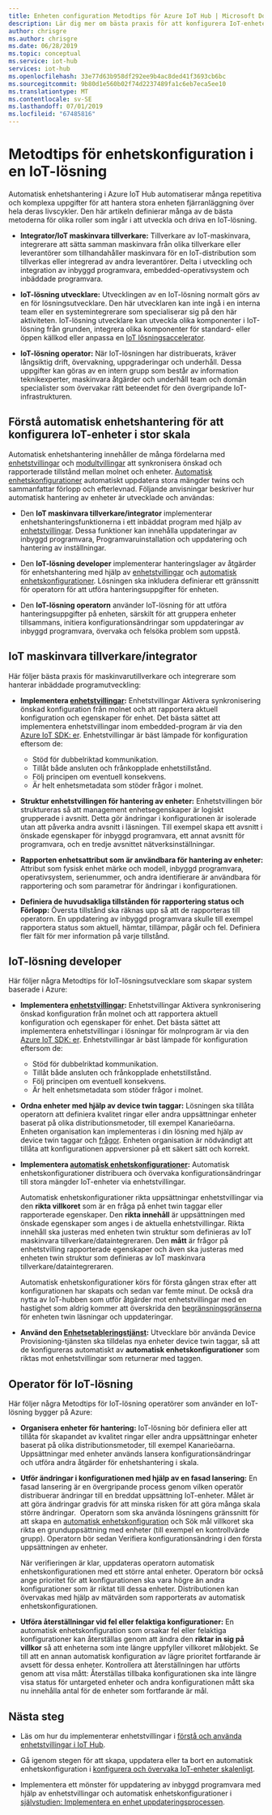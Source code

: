 ```yaml
---
title: Enheten configuration Metodtips för Azure IoT Hub | Microsoft Docs
description: Lär dig mer om bästa praxis för att konfigurera IoT-enheter i stor skala
author: chrisgre
ms.author: chrisgre
ms.date: 06/28/2019
ms.topic: conceptual
ms.service: iot-hub
services: iot-hub
ms.openlocfilehash: 33e77d63b958df292ee9b4ac8ded41f3693cb6bc
ms.sourcegitcommit: 9b80d1e560b02f74d2237489fa1c6eb7eca5ee10
ms.translationtype: MT
ms.contentlocale: sv-SE
ms.lasthandoff: 07/01/2019
ms.locfileid: "67485816"
---
```

# <a name="best-practices-for-device-configuration-within-an-iot-solution"></a>Metodtips för enhetskonfiguration i en IoT-lösning

Automatisk enhetshantering i Azure IoT Hub automatiserar många repetitiva och komplexa uppgifter för att hantera stora enheten fjärranläggning över hela deras livscykler. Den här artikeln definierar många av de bästa metoderna för olika roller som ingår i att utveckla och driva en IoT-lösning.

* **Integrator/IoT maskinvara tillverkare:** Tillverkare av IoT-maskinvara, integrerare att sätta samman maskinvara från olika tillverkare eller leverantörer som tillhandahåller maskinvara för en IoT-distribution som tillverkas eller integrerad av andra leverantörer. Delta i utveckling och integration av inbyggd programvara, embedded-operativsystem och inbäddade programvara.

* **IoT-lösning utvecklare:** Utvecklingen av en IoT-lösning normalt görs av en för lösningsutvecklare. Den här utvecklaren kan inte ingå i en interna team eller en systemintegrerare som specialiserar sig på den här aktiviteten. IoT-lösning utvecklare kan utveckla olika komponenter i IoT-lösning från grunden, integrera olika komponenter för standard- eller öppen källkod eller anpassa en [IoT lösningsaccelerator](/azure/iot-accelerators/).

* **IoT-lösning operator:** När IoT-lösningen har distribuerats, kräver långsiktig drift, övervakning, uppgraderingar och underhåll. Dessa uppgifter kan göras av en intern grupp som består av information teknikexperter, maskinvara åtgärder och underhåll team och domän specialister som övervakar rätt beteendet för den övergripande IoT-infrastrukturen.

## <a name="understand-automatic-device-management-for-configuring-iot-devices-at-scale"></a>Förstå automatisk enhetshantering för att konfigurera IoT-enheter i stor skala

Automatisk enhetshantering innehåller de många fördelarna med [enhetstvillingar](iot-hub-devguide-device-twins.md) och [modultvillingar](iot-hub-devguide-module-twins.md) att synkronisera önskad och rapporterade tillstånd mellan molnet och enheter. [Automatisk enhetskonfigurationer](iot-hub-auto-device-config.md) automatiskt uppdatera stora mängder twins och sammanfattar förlopp och efterlevnad. Följande anvisningar beskriver hur automatisk hantering av enheter är utvecklade och användas:

* Den **IoT maskinvara tillverkare/integrator** implementerar enhetshanteringsfunktionerna i ett inbäddat program med hjälp av [enhetstvillingar](iot-hub-devguide-device-twins.md). Dessa funktioner kan innehålla uppdateringar av inbyggd programvara, Programvaruinstallation och uppdatering och hantering av inställningar.

* Den **IoT-lösning developer** implementerar hanteringslager av åtgärder för enhetshantering med hjälp av [enhetstvillingar](iot-hub-devguide-device-twins.md) och [automatisk enhetskonfigurationer](iot-hub-auto-device-config.md). Lösningen ska inkludera definierar ett gränssnitt för operatorn för att utföra hanteringsuppgifter för enheten.

* Den **IoT-lösning operatorn** använder IoT-lösning för att utföra hanteringsuppgifter på enheten, särskilt för att gruppera enheter tillsammans, initiera konfigurationsändringar som uppdateringar av inbyggd programvara, övervaka och felsöka problem som uppstå.

## <a name="iot-hardware-manufacturerintegrator"></a>IoT maskinvara tillverkare/integrator

Här följer bästa praxis för maskinvarutillverkare och integrerare som hanterar inbäddade programutveckling:

* **Implementera [enhetstvillingar](iot-hub-devguide-device-twins.md):** Enhetstvillingar Aktivera synkronisering önskad konfiguration från molnet och att rapportera aktuell konfiguration och egenskaper för enhet. Det bästa sättet att implementera enhetstvillingar inom embedded-program är via den [Azure IoT SDK: er](https://github.com/Azure/azure-iot-sdks). Enhetstvillingar är bäst lämpade för konfiguration eftersom de:

    * Stöd för dubbelriktad kommunikation.
    * Tillåt både ansluten och frånkopplade enhetstillstånd.
    * Följ principen om eventuell konsekvens.
    * Är helt enhetsmetadata som stöder frågor i molnet.

* **Struktur enhetstvillingen för hantering av enheter:** Enhetstvillingen bör struktureras så att management enhetsegenskaper är logiskt grupperade i avsnitt. Detta gör ändringar i konfigurationen är isolerade utan att påverka andra avsnitt i läsningen. Till exempel skapa ett avsnitt i önskade egenskaper för inbyggd programvara, ett annat avsnitt för programvara, och en tredje avsnittet nätverksinställningar. 

* **Rapporten enhetsattribut som är användbara för hantering av enheter:** Attribut som fysisk enhet märke och modell, inbyggd programvara, operativsystem, serienummer, och andra identifierare är användbara för rapportering och som parametrar för ändringar i konfigurationen.

* **Definiera de huvudsakliga tillstånden för rapportering status och Förlopp:** Översta tillstånd ska räknas upp så att de rapporteras till operatorn. En uppdatering av inbyggd programvara skulle till exempel rapportera status som aktuell, hämtar, tillämpar, pågår och fel. Definiera fler fält för mer information på varje tillstånd.

## <a name="iot-solution-developer"></a>IoT-lösning developer

Här följer några Metodtips för IoT-lösningsutvecklare som skapar system baserade i Azure:

* **Implementera [enhetstvillingar](iot-hub-devguide-device-twins.md):** Enhetstvillingar Aktivera synkronisering önskad konfiguration från molnet och att rapportera aktuell konfiguration och egenskaper för enhet. Det bästa sättet att implementera enhetstvillingar i lösningar för molnprogram är via den [Azure IoT SDK: er](https://github.com/Azure/azure-iot-sdks). Enhetstvillingar är bäst lämpade för konfiguration eftersom de:

    * Stöd för dubbelriktad kommunikation.
    * Tillåt både ansluten och frånkopplade enhetstillstånd.
    * Följ principen om eventuell konsekvens.
    * Är helt enhetsmetadata som stöder frågor i molnet.

* **Ordna enheter med hjälp av device twin taggar:** Lösningen ska tillåta operatorn att definiera kvalitet ringar eller andra uppsättningar enheter baserat på olika distributionsmetoder, till exempel Kanarieöarna. Enheten organisation kan implementeras i din lösning med hjälp av device twin taggar och [frågor](iot-hub-devguide-query-language.md). Enheten organisation är nödvändigt att tillåta att konfigurationen appversioner på ett säkert sätt och korrekt.

* **Implementera [automatisk enhetskonfigurationer](iot-hub-auto-device-config.md):** Automatisk enhetskonfigurationer distribuera och övervaka konfigurationsändringar till stora mängder IoT-enheter via enhetstvillingar.

   Automatisk enhetskonfigurationer rikta uppsättningar enhetstvillingar via den **rikta villkoret** som är en fråga på enhet twin taggar eller rapporterade egenskaper. Den **rikta innehåll** är uppsättningen med önskade egenskaper som anges i de aktuella enhetstvillingar. Rikta innehåll ska justeras med enheten twin struktur som definieras av IoT maskinvara tillverkare/dataintegreraren. Den **mått** är frågor på enhetstvilling rapporterade egenskaper och även ska justeras med enheten twin struktur som definieras av IoT maskinvara tillverkare/dataintegreraren.

   Automatisk enhetskonfigurationer körs för första gången strax efter att konfigurationen har skapats och sedan var femte minut. De också dra nytta av IoT-hubben som utför åtgärder mot enhetstvillingar med en hastighet som aldrig kommer att överskrida den [begränsningsgränserna](iot-hub-devguide-quotas-throttling.md) för enheten twin läsningar och uppdateringar.

* **Använd den [Enhetsetableringstjänst](../iot-dps/how-to-manage-enrollments.md):** Utvecklare bör använda Device Provisioning-tjänsten ska tilldelas nya enheter device twin taggar, så att de konfigureras automatiskt av **automatisk enhetskonfigurationer** som riktas mot enhetstvillingar som returnerar med taggen. 

## <a name="iot-solution-operator"></a>Operator för IoT-lösning

Här följer några Metodtips för IoT-lösning operatörer som använder en IoT-lösning bygger på Azure:

* **Organisera enheter för hantering:** IoT-lösning bör definiera eller att tillåta för skapandet av kvalitet ringar eller andra uppsättningar enheter baserat på olika distributionsmetoder, till exempel Kanarieöarna. Uppsättningar med enheter används lansera konfigurationsändringar och utföra andra åtgärder för enhetshantering i skala.

* **Utför ändringar i konfigurationen med hjälp av en fasad lansering:**  En fasad lansering är en övergripande process genom vilken operatör distribuerar ändringar till en breddat uppsättning IoT-enheter. Målet är att göra ändringar gradvis för att minska risken för att göra många skala större ändringar.  Operatorn som ska använda lösningens gränssnitt för att skapa en [automatisk enhetskonfiguration](iot-hub-auto-device-config.md) och Sök mål villkoret ska rikta en grunduppsättning med enheter (till exempel en kontrollvärde grupp). Operatorn bör sedan Verifiera konfigurationsändring i den första uppsättningen av enheter.

   När verifieringen är klar, uppdateras operatorn automatisk enhetskonfigurationen med ett större antal enheter. Operatorn bör också ange prioritet för att konfigurationen ska vara högre än andra konfigurationer som är riktat till dessa enheter. Distributionen kan övervakas med hjälp av mätvärden som rapporterats av automatisk enhetskonfigurationen.

* **Utföra återställningar vid fel eller felaktiga konfigurationer:**  En automatisk enhetskonfiguration som orsakar fel eller felaktiga konfigurationer kan återställas genom att ändra den **riktar in sig på villkor** så att enheterna som inte längre uppfyller villkoret målobjekt. Se till att en annan automatisk konfiguration av lägre prioritet fortfarande är avsett för dessa enheter. Kontrollera att återställningen har utförts genom att visa mått: Återställas tillbaka konfigurationen ska inte längre visa status för untargeted enheter och andra konfigurationen mått ska nu innehålla antal för de enheter som fortfarande är mål.

## <a name="next-steps"></a>Nästa steg

* Läs om hur du implementerar enhetstvillingar i [förstå och använda enhetstvillingar i IoT Hub](iot-hub-devguide-device-twins.md).

* Gå igenom stegen för att skapa, uppdatera eller ta bort en automatisk enhetskonfiguration i [konfigurera och övervaka IoT-enheter skalenligt](iot-hub-auto-device-config.md).

* Implementera ett mönster för uppdatering av inbyggd programvara med hjälp av enhetstvillingar och automatisk enhetskonfigurationer i [självstudien: Implementera en enhet uppdateringsprocessen](tutorial-firmware-update.md).
